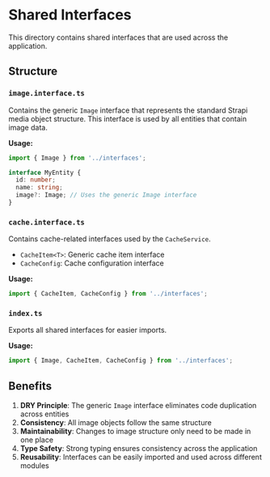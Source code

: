 # Shared Interfaces

This directory contains shared interfaces that are used across the application.

## Structure

### `image.interface.ts`
Contains the generic `Image` interface that represents the standard Strapi media object structure. This interface is used by all entities that contain image data.

**Usage:**
```typescript
import { Image } from '../interfaces';

interface MyEntity {
  id: number;
  name: string;
  image?: Image; // Uses the generic Image interface
}
```

### `cache.interface.ts`
Contains cache-related interfaces used by the `CacheService`.

- `CacheItem<T>`: Generic cache item interface
- `CacheConfig`: Cache configuration interface

**Usage:**
```typescript
import { CacheItem, CacheConfig } from '../interfaces';
```

### `index.ts`
Exports all shared interfaces for easier imports.

**Usage:**
```typescript
import { Image, CacheItem, CacheConfig } from '../interfaces';
```

## Benefits

1. **DRY Principle**: The generic `Image` interface eliminates code duplication across entities
2. **Consistency**: All image objects follow the same structure
3. **Maintainability**: Changes to image structure only need to be made in one place
4. **Type Safety**: Strong typing ensures consistency across the application
5. **Reusability**: Interfaces can be easily imported and used across different modules 